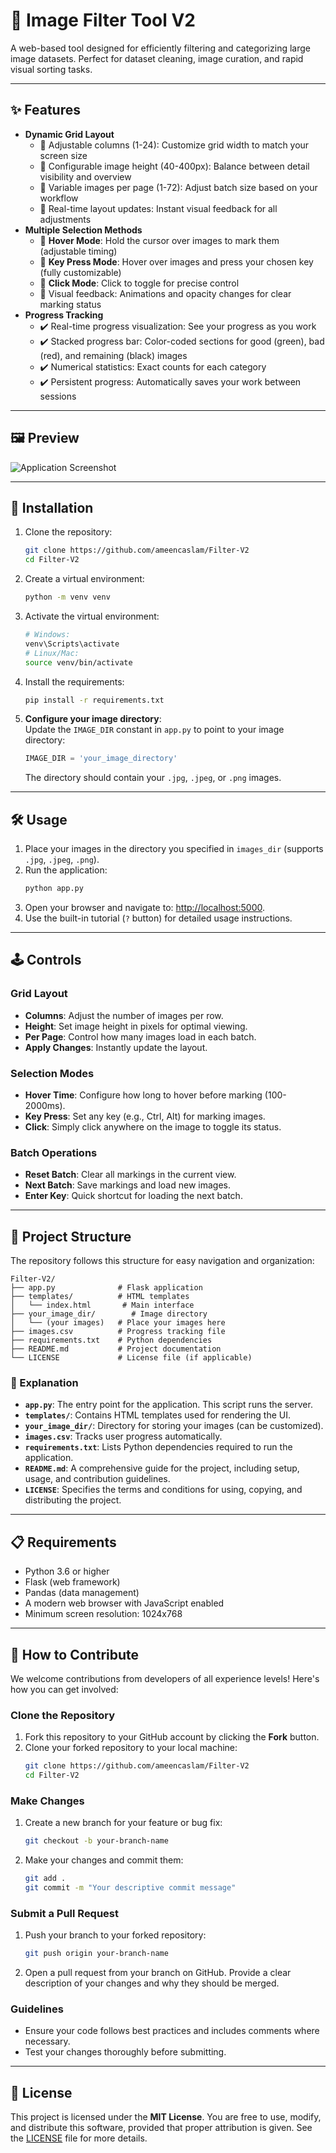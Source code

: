 # 🎨 Image Filter Tool V2

A web-based tool designed for efficiently filtering and categorizing large image datasets. Perfect for dataset cleaning, image curation, and rapid visual sorting tasks.

---

## ✨ Features

- **Dynamic Grid Layout**
  - 🔹 Adjustable columns (1-24): Customize grid width to match your screen size
  - 🔹 Configurable image height (40-400px): Balance between detail visibility and overview
  - 🔹 Variable images per page (1-72): Adjust batch size based on your workflow
  - 🔹 Real-time layout updates: Instant visual feedback for all adjustments
- **Multiple Selection Methods**
  - 🔸 **Hover Mode**: Hold the cursor over images to mark them (adjustable timing)
  - 🔸 **Key Press Mode**: Hover over images and press your chosen key (fully customizable)
  - 🔸 **Click Mode**: Click to toggle for precise control
  - 🔸 Visual feedback: Animations and opacity changes for clear marking status
- **Progress Tracking**
  - ✔️ Real-time progress visualization: See your progress as you work
  - ✔️ Stacked progress bar: Color-coded sections for good (green), bad (red), and remaining (black) images
  - ✔️ Numerical statistics: Exact counts for each category
  - ✔️ Persistent progress: Automatically saves your work between sessions

---

## 🖼️ Preview

![Application Screenshot](https://i.postimg.cc/xjpgL9pR/Screenshot-20241125-104545.png)

---

## 🚀 Installation

1. Clone the repository:

   ```bash
   git clone https://github.com/ameencaslam/Filter-V2
   cd Filter-V2
   ```

2. Create a virtual environment:

   ```bash
   python -m venv venv
   ```

3. Activate the virtual environment:

   ```bash
   # Windows:
   venv\Scripts\activate
   # Linux/Mac:
   source venv/bin/activate
   ```

4. Install the requirements:

   ```bash
   pip install -r requirements.txt
   ```

5. **Configure your image directory**:  
   Update the `IMAGE_DIR` constant in `app.py` to point to your image directory:
   ```python
   IMAGE_DIR = 'your_image_directory'
   ```
   The directory should contain your `.jpg`, `.jpeg`, or `.png` images.

---

## 🛠️ Usage

1. Place your images in the directory you specified in `images_dir` (supports `.jpg`, `.jpeg`, `.png`).
2. Run the application:
   ```bash
   python app.py
   ```
3. Open your browser and navigate to: [http://localhost:5000](http://localhost:5000).
4. Use the built-in tutorial (`?` button) for detailed usage instructions.

---

## 🕹️ Controls

### Grid Layout

- **Columns**: Adjust the number of images per row.
- **Height**: Set image height in pixels for optimal viewing.
- **Per Page**: Control how many images load in each batch.
- **Apply Changes**: Instantly update the layout.

### Selection Modes

- **Hover Time**: Configure how long to hover before marking (100-2000ms).
- **Key Press**: Set any key (e.g., Ctrl, Alt) for marking images.
- **Click**: Simply click anywhere on the image to toggle its status.

### Batch Operations

- **Reset Batch**: Clear all markings in the current view.
- **Next Batch**: Save markings and load new images.
- **Enter Key**: Quick shortcut for loading the next batch.

---

## 📂 Project Structure

The repository follows this structure for easy navigation and organization:

```
Filter-V2/
├── app.py              # Flask application
├── templates/          # HTML templates
│   └── index.html       # Main interface
├── your_image_dir/        # Image directory
│   └── (your images)   # Place your images here
├── images.csv          # Progress tracking file
├── requirements.txt    # Python dependencies
├── README.md           # Project documentation
└── LICENSE             # License file (if applicable)
```

### 📘 Explanation

- **`app.py`**: The entry point for the application. This script runs the server.
- **`templates/`**: Contains HTML templates used for rendering the UI.
- **`your_image_dir/`**: Directory for storing your images (can be customized).
- **`images.csv`**: Tracks user progress automatically.
- **`requirements.txt`**: Lists Python dependencies required to run the application.
- **`README.md`**: A comprehensive guide for the project, including setup, usage, and contribution guidelines.
- **`LICENSE`**: Specifies the terms and conditions for using, copying, and distributing the project.

---

## 📋 Requirements

- Python 3.6 or higher
- Flask (web framework)
- Pandas (data management)
- A modern web browser with JavaScript enabled
- Minimum screen resolution: 1024x768

---

## 🎯 How to Contribute

We welcome contributions from developers of all experience levels! Here's how you can get involved:

### Clone the Repository

1. Fork this repository to your GitHub account by clicking the **Fork** button.
2. Clone your forked repository to your local machine:
   ```bash
   git clone https://github.com/ameencaslam/Filter-V2
   cd Filter-V2
   ```

### Make Changes

1. Create a new branch for your feature or bug fix:
   ```bash
   git checkout -b your-branch-name
   ```
2. Make your changes and commit them:
   ```bash
   git add .
   git commit -m "Your descriptive commit message"
   ```

### Submit a Pull Request

1. Push your branch to your forked repository:
   ```bash
   git push origin your-branch-name
   ```
2. Open a pull request from your branch on GitHub. Provide a clear description of your changes and why they should be merged.

### Guidelines

- Ensure your code follows best practices and includes comments where necessary.
- Test your changes thoroughly before submitting.

---

## 📜 License

This project is licensed under the **MIT License**. You are free to use, modify, and distribute this software, provided that proper attribution is given. See the [LICENSE](LICENSE) file for more details.
